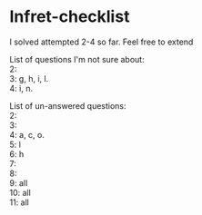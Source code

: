 # Infret-checklist

I solved attempted 2-4 so far. Feel free to extend

List of questions I'm not sure about:  
2:   
3: g, h, i, l.  
4: i, n. 

List of un-answered questions:  
2:  
3:  
4: a, c, o.  
5: l   
6: h    
7:   
8:    
9: all  
10: all  
11: all
